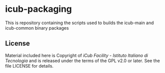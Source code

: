 # icub-packaging

This is repository containing the scripts used to builds the icub-main and icub-common binary packages

## License

Material included here is Copyright of _iCub Facility - Istituto Italiano di
Tecnologia_ and is released under the terms of the GPL v2.0 or later.
See the file LICENSE for details.

